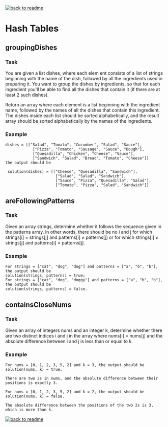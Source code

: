 [![back to readme](https://img.shields.io/badge/⬅%20BACK-blue)](../README.md)

# Hash Tables

## groupingDishes

### Task

You are given a list dishes, where each elem ent consists of a list of strings beginning with the name of the dish, followed by all the ingredients used in preparing it. You want to group the dishes by ingredients, so that for each ingredient you'll be able to find all the dishes that contain it (if there are at least 2 such dishes).

Return an array where each element is a list beginning with the ingredient name, followed by the names of all the dishes that contain this ingredient. The dishes inside each list should be sorted alphabetically, and the result array should be sorted alphabetically by the names of the ingredients.

### Example

```
dishes = [["Salad", "Tomato", "Cucumber", "Salad", "Sauce"],
            ["Pizza", "Tomato", "Sausage", "Sauce", "Dough"],
            ["Quesadilla", "Chicken", "Cheese", "Sauce"],
            ["Sandwich", "Salad", "Bread", "Tomato", "Cheese"]]
the output should be

 solution(dishes) = [["Cheese", "Quesadilla", "Sandwich"],
                      ["Salad", "Salad", "Sandwich"],
                      ["Sauce", "Pizza", "Quesadilla", "Salad"],
                      ["Tomato", "Pizza", "Salad", "Sandwich"]]

```

## areFollowingPatterns

### Task

Given an array strings, determine whether it follows the sequence given in the patterns array. In other words, there should be no i and j for which strings[i] = strings[j] and patterns[i] ≠ patterns[j] or for which strings[i] ≠ strings[j] and patterns[i] = patterns[j].

### Example

```
For strings = ["cat", "dog", "dog"] and patterns = ["a", "b", "b"], the output should be
solution(strings, patterns) = true;
For strings = ["cat", "dog", "doggy"] and patterns = ["a", "b", "b"], the output should be
solution(strings, patterns) = false.

```

## containsCloseNums

### Task

Given an array of integers nums and an integer k, determine whether there are two distinct indices i and j in the array where nums[i] = nums[j] and the absolute difference between i and j is less than or equal to k.

### Example

```
For nums = [0, 1, 2, 3, 5, 2] and k = 3, the output should be
solution(nums, k) = true.

There are two 2s in nums, and the absolute difference between their positions is exactly 3.

For nums = [0, 1, 2, 3, 5, 2] and k = 2, the output should be
solution(nums, k) = false.

The absolute difference between the positions of the two 2s is 3, which is more than k.

```

[![back to readme](https://img.shields.io/badge/⬅%20BACK-blue)](../README.md)

